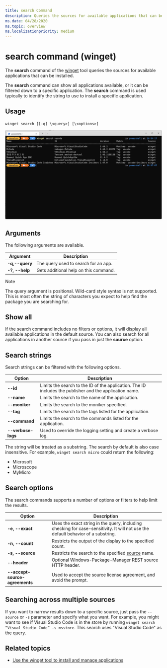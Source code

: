 ```yaml
---
title: search Command
description: Queries the sources for available applications that can be installed
ms.date: 04/28/2020
ms.topic: overview
ms.localizationpriority: medium
---
```


# search command (winget)


The **search** command of the [winget](index.md) tool queries the sources for available applications that can be installed.  

The **search** command can show all applications available, or it can be filtered down to a specific application. The **search** command is used typically to identify the string to use to install a specific application.

## Usage

`winget search [[-q] \<query>] [\<options>]`

![Screenshot of the Windows Power Shell window displaying the results of the winget search.](./images/search.png)

## Arguments

The following arguments are available.

| Argument  | Description |
 --------------|-------------|
| **-q,--query** |  The query used to search for an app. |
| **-?, --help** |  Gets additional help on this command. |

> [!NOTE]
> The query argument is positional. Wild-card style syntax is not supported. This is most often the string of characters you expect to help find the package you are searching for.

## Show all

If the search command includes no filters or options, it will display all available applications in the default source. You can also search for all applications in another source if you pass in just the **source** option.

## Search strings

Search strings can be filtered with the following options.

| Option  | Description |
 --------------|-------------|
| **--id**        |   Limits the search to the ID of the application. The ID includes the publisher and the application name. |
| **--name**      |  Limits the search to the name of the application. |
| **--moniker**  |    Limits the search to the moniker specified. |
| **--tag**    |  Limits the search to the tags listed for the application. |
| **--command**   |   Limits the search to the commands listed for the application. |
| **--verbose-logs** | Used to override the logging setting and create a verbose log. |

The string will be treated as a substring. The search by default is also case insensitive. For example, `winget search micro` could return the following:

* Microsoft
* Microscope
* MyMicro

## Search options

The search commands supports a number of options or filters to help limit the results.

| Option  | Description |
|--------------|-------------|
| **-e, --exact**  |     Uses the exact string in the query, including checking for case-sensitivity. It will not use the default behavior of a substring.  |  
| **-n, --count**      |  Restricts the output of the display to the specified count. |
| **-s, --source**     |  Restricts the search to the specified [source](source.md) name.  |
| **--header** | Optional Windows-Package-Manager REST source HTTP header. |
| **--accept-source-agreements** | Used to accept the source license agreement, and avoid the prompt. |

## Searching across multiple sources

If you want to narrow results down to a specific source, just pass the `--source` or `-s` parameter and specify what you want. For example, you might want to see if Visual Studio Code is in the store by running `winget search “Visual Studio Code” -s msstore`. This search uses "Visual Studio Code" as the query.

## Related topics

* [Use the winget tool to install and manage applications](index.md)

